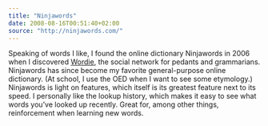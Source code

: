 ```yaml
---
title: "Ninjawords"
date: 2008-08-16T00:51:40+02:00
source: "http://ninjawords.com/"
---
```


Speaking of words I like, I found the online dictionary Ninjawords in 2006 when I discovered [Wordie](http://wordie.org/), the social network for pedants and grammarians. Ninjawords has since become my favorite general-purpose online dictionary. (At school, I use the OED when I want to see some etymology.) Ninjawords is light on features, which itself is its greatest feature next to its speed. I personally like the lookup history, which makes it easy to see what words you’ve looked up recently. Great for, among other things, reinforcement when learning new words.
